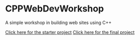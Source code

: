 # CPPWebDevWorkshop
A simple workshop in building web sites using C++


<a href="https://replit.com/@AndrewRubinstei/CSC211FinalProject-Start-1#web/index.html">Click here for the starter project</a>
<a href="https://replit.com/@AndrewRubinstei/CSC211FinalProject-Final#main.cpp">Click here for the final project</a>
